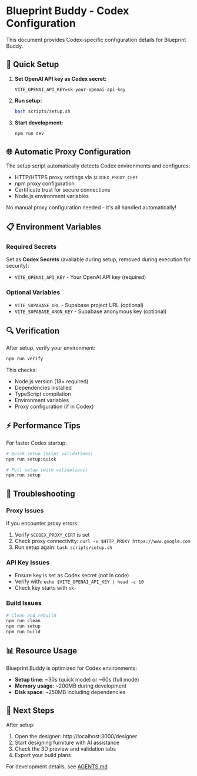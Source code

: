 # Blueprint Buddy - Codex Configuration

This document provides Codex-specific configuration details for Blueprint Buddy.

## 🚀 Quick Setup

1. **Set OpenAI API key as Codex secret:**
   ```
   VITE_OPENAI_API_KEY=sk-your-openai-api-key
   ```

2. **Run setup:**
   ```bash
   bash scripts/setup.sh
   ```

3. **Start development:**
   ```bash
   npm run dev
   ```

## 🌐 Automatic Proxy Configuration

The setup script automatically detects Codex environments and configures:
- HTTP/HTTPS proxy settings via `$CODEX_PROXY_CERT`
- npm proxy configuration
- Certificate trust for secure connections
- Node.js environment variables

No manual proxy configuration needed - it's all handled automatically!

## 📋 Environment Variables

### Required Secrets
Set as **Codex Secrets** (available during setup, removed during execution for security):
- `VITE_OPENAI_API_KEY` - Your OpenAI API key (required)

### Optional Variables
- `VITE_SUPABASE_URL` - Supabase project URL (optional)
- `VITE_SUPABASE_ANON_KEY` - Supabase anonymous key (optional)

## 🔍 Verification

After setup, verify your environment:
```bash
npm run verify
```

This checks:
- Node.js version (18+ required)
- Dependencies installed
- TypeScript compilation
- Environment variables
- Proxy configuration (if in Codex)

## ⚡ Performance Tips

For faster Codex startup:
```bash
# Quick setup (skips validations)
npm run setup:quick

# Full setup (with validations)
npm run setup
```

## 🔧 Troubleshooting

### Proxy Issues
If you encounter proxy errors:
1. Verify `$CODEX_PROXY_CERT` is set
2. Check proxy connectivity: `curl -x $HTTP_PROXY https://www.google.com`
3. Run setup again: `bash scripts/setup.sh`

### API Key Issues
- Ensure key is set as Codex secret (not in code)
- Verify with: `echo $VITE_OPENAI_API_KEY | head -c 10`
- Check key starts with `sk-`

### Build Issues
```bash
# Clean and rebuild
npm run clean
npm run setup
npm run build
```

## 📊 Resource Usage

Blueprint Buddy is optimized for Codex environments:
- **Setup time**: ~30s (quick mode) or ~60s (full mode)
- **Memory usage**: ~200MB during development
- **Disk space**: ~250MB including dependencies

## 🚀 Next Steps

After setup:
1. Open the designer: http://localhost:3000/designer
2. Start designing furniture with AI assistance
3. Check the 3D preview and validation tabs
4. Export your build plans

For development details, see [AGENTS.md](./AGENTS.md) 